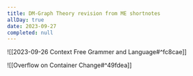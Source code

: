 ```yaml
---
title: DM-Graph Theory revision from ME shortnotes
allDay: true
date: 2023-09-27
completed: null
---
```

![[2023-09-26 Context Free Grammer and Language#^fc8cae]]

![[Overflow on Container Change#^49fdea]]

